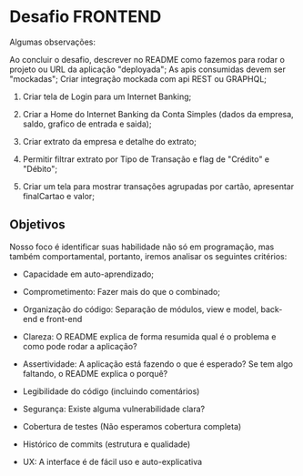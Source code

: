 # Desafio FRONTEND

Algumas observações:

Ao concluir o desafio, descrever no README como fazemos para rodar o projeto ou URL da aplicação "deployada";
As apis consumidas devem ser "mockadas";
Criar integração mockada com api REST ou GRAPHQL;

1. Criar tela de Login para um Internet Banking;

2. Criar a Home do Internet Banking da Conta Simples (dados da empresa, saldo, grafico de entrada e saida);

3. Criar extrato da empresa e detalhe do extrato;

4. Permitir filtrar extrato por Tipo de Transação e flag de "Crédito" e "Débito";

5. Criar um tela para mostrar transações agrupadas por cartão, apresentar finalCartao e valor;

## Objetivos

Nosso foco é identificar suas habilidade não só em programação, mas também comportamental, portanto, iremos analisar os seguintes critérios:

- Capacidade em auto-aprendizado;

- Comprometimento: Fazer mais do que o combinado;

- Organização do código: Separação de módulos, view e model, back-end e front-end

- Clareza: O README explica de forma resumida qual é o problema e como pode rodar a aplicação?

- Assertividade: A aplicação está fazendo o que é esperado? Se tem algo faltando, o README explica o porquê?

- Legibilidade do código (incluindo comentários)

- Segurança: Existe alguma vulnerabilidade clara?

- Cobertura de testes (Não esperamos cobertura completa)

- Histórico de commits (estrutura e qualidade)

- UX: A interface é de fácil uso e auto-explicativa
